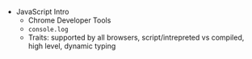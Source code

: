 * JavaScript Intro
  * Chrome Developer Tools
  * `console.log`
  * Traits: supported by all browsers, script/intrepreted vs compiled, high level, dynamic typing
